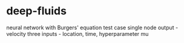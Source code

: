 # deep-fluids

neural network with Burgers' equation test case
single node output - velocity
three inputs - location, time, hyperparameter mu
